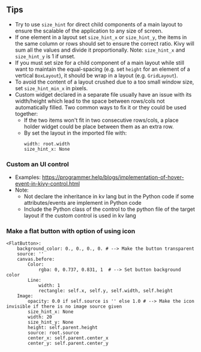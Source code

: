 ## Tips
* Try to use `size_hint` for direct child components of a main layout to ensure the scalable of the application to any size of screen.
* If one element in a layout set `size_hint_x` or `size_hint_y`, the items in the same column or rows should set to ensure the correct ratio. Kivy will sum all the values and divide it proportionally. Note: `size_hint_x` and `size_hint_y` is 1 if unset.
* If you must set size for a child component of a main layout while still want to maintain the equal-spacing (e.g. set `height` for an element of a vertical `BoxLayout`), it should be wrap in a layout (e.g. `GridLayout`).
* To avoid the content of a layout crushed due to a too small window size, set `size_hint_min_x` in pixels.
* Custom widget declared in a separate file usually have an issue with its width/height which lead to the space between rows/cols not automatically filled. Two common ways to fix it or they could be used together:
    * If the two items won't fit in two consecutive rows/cols, a place holder widget could be place between them as an extra row.
    * By set the layout in the imported file with:
        ```kv
        width: root.width
        size_hint_x: None
        ```

### Custom an UI control
* Examples: https://programmer.help/blogs/implementation-of-hover-event-in-kivy-control.html
* Note:
   * Not declare the inheritance in kv lang but in the Python code if some attributes/events are implement in Python code
   * Include the Python class of the control to the python file of the target layout if the custom control is used in kv lang

### Make a flat button with option of using icon
```kv
<FlatButton>:
    background_color: 0., 0., 0., 0. # --> Make the button transparent
    source: ''
    canvas.before:
        Color:
            rgba: 0, 0.737, 0.831, 1  # --> Set button background color
        Line:
            width: 1
            rectangle: self.x, self.y, self.width, self.height
    Image:
        opacity: 0.0 if self.source is '' else 1.0 # --> Make the icon invisible if there is no image source given
        size_hint_x: None
        width: 20
        size_hint_y: None
        height: self.parent.height
        source: root.source
        center_x: self.parent.center_x
        center_y: self.parent.center_y
```
